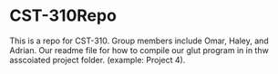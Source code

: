 # CST-310Repo
This is a repo for CST-310. Group members include Omar, Haley, and Adrian. Our readme file for how to compile our glut program in in thw asscoiated project folder. (example: Project 4).

